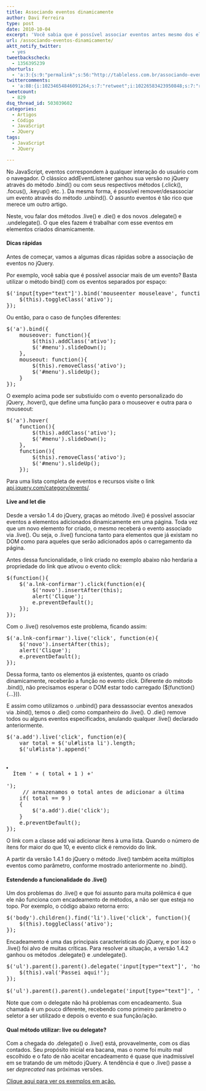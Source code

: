```yaml
---
title: Associando eventos dinamicamente
author: Davi Ferreira
type: post
date: 2010-10-04
excerpt: 'Você sabia que é possível associar eventos antes mesmo dos elementos estarem presentes no DOM? Conheça os métodos .live() e .delegate() e aprenda a interagir com ações do usuário no seu site. '
url: /associando-eventos-dinamicamente/
aktt_notify_twitter:
  - yes
tweetbackscheck:
  - 1356395239
shorturls:
  - 'a:3:{s:9:"permalink";s:56:"http://tableless.com.br/associando-eventos-dinamicamente";s:7:"tinyurl";s:26:"http://tinyurl.com/44bj9hd";s:4:"isgd";s:19:"http://is.gd/Ezuwh1";}'
twittercomments:
  - 'a:88:{i:10234654846091264;s:7:"retweet";i:10226583423950848;s:7:"retweet";i:10132079106850816;s:7:"retweet";i:10122776652288000;s:7:"retweet";i:10117978813112321;s:7:"retweet";i:10117379405119489;s:7:"retweet";i:10107142543515648;s:7:"retweet";i:10083882288283648;s:7:"retweet";i:10062992011952128;s:7:"retweet";i:10061347316305920;s:7:"retweet";i:10054112229986305;s:7:"retweet";i:10040333253484544;s:7:"retweet";i:10040002083819520;s:7:"retweet";i:10039999428829184;s:7:"retweet";i:10038907974451200;s:7:"retweet";i:10034934429261824;s:7:"retweet";i:10029357141598209;s:7:"retweet";i:10028990265827328;s:7:"retweet";i:10020505109139457;s:7:"retweet";i:10019872658427904;s:7:"retweet";i:10015569944248320;s:7:"retweet";i:10015525656596480;s:7:"retweet";i:10012496672849920;s:7:"retweet";i:10012187393269761;s:7:"retweet";i:10008580115664896;s:7:"retweet";i:10000230804094978;s:7:"retweet";i:9999302088728576;s:7:"retweet";i:9997672656150528;s:7:"retweet";i:9997597276119040;s:7:"retweet";i:9997058303852544;s:7:"retweet";i:9995831633518592;s:7:"retweet";i:9994332962557952;s:7:"retweet";i:9993677065691136;s:7:"retweet";i:9992560642625536;s:7:"retweet";i:9992271797690369;s:7:"retweet";i:9992240164249600;s:7:"retweet";i:9992095951491072;s:7:"retweet";i:9991684825808898;s:7:"retweet";i:9991632740941824;s:7:"retweet";i:9991357779156992;s:7:"retweet";i:9990925174439936;s:7:"retweet";i:9990894933516288;s:7:"retweet";i:9990371127857152;s:7:"retweet";i:9989984597581824;s:7:"retweet";i:9989096608890880;s:7:"retweet";i:9988548845379584;s:7:"retweet";i:9988461419302912;s:7:"retweet";i:9988181130747904;s:7:"retweet";i:9987707337973760;s:7:"retweet";i:9985191024005120;s:7:"retweet";i:9984341899747329;s:7:"retweet";i:9984215722500096;s:7:"retweet";i:9982235306364928;s:7:"retweet";i:9981930791501825;s:7:"retweet";i:9981704236171264;s:7:"retweet";i:9981424417374208;s:7:"retweet";i:9981055041806336;s:7:"retweet";i:9980633052876800;s:7:"retweet";i:9980374515982337;s:7:"retweet";i:9980117610668034;s:7:"retweet";i:9979681377886209;s:7:"retweet";i:9979246806040576;s:7:"retweet";i:9978974948032512;s:7:"retweet";i:9978490958905345;s:7:"retweet";i:9978204898983936;s:7:"retweet";i:9978173668204546;s:7:"retweet";i:9978092105768960;s:7:"retweet";i:9977978968612864;s:7:"retweet";i:9977821380214784;s:7:"retweet";i:9977782935232513;s:7:"retweet";i:9977709966925825;s:7:"retweet";i:9977617549627392;s:7:"retweet";i:9977443037224960;s:7:"retweet";i:9977406093795328;s:7:"retweet";i:9977076308246528;s:7:"retweet";i:9977048034451456;s:7:"retweet";i:9976948973375489;s:7:"retweet";i:9976926789701636;s:7:"retweet";i:9976719574310912;s:7:"retweet";i:9976633599463425;s:7:"retweet";i:9976534290927616;s:7:"retweet";i:9976158812643328;s:7:"retweet";i:9975908962144256;s:7:"retweet";i:9975539590762496;s:7:"retweet";i:26971966841815040;s:7:"retweet";i:26630448339755008;s:7:"retweet";i:272038225881747456;s:7:"retweet";i:283267680818057217;s:7:"retweet";}'
tweetcount:
  - 829
dsq_thread_id: 503039602
categories:
  - Artigos
  - Código
  - JavaScript
  - JQuery
tags:
  - JavaScript
  - JQuery

---
```

No JavaScript, eventos correspondem à qualquer interação do usuário com o navegador. O clássico addEventListener ganhou sua versão no jQuery através do método .bind() ou com seus respectivos métodos (.click(), .focus(), .keyup() etc. ). Da mesma forma, é possível remover/desassociar um evento através do método .unbind(). O assunto eventos é tão rico que merece um outro artigo.

Neste, vou falar dos métodos .live() e .die() e dos novos .delegate() e .undelegate(). O que eles fazem é trabalhar com esse eventos em elementos criados dinamicamente.

#### Dicas rápidas

Antes de começar, vamos a algumas dicas rápidas sobre a associação de eventos no jQuery.

Por exemplo, você sabia que é possível associar mais de um evento? Basta utilizar o método bind() com os eventos separados por espaço:

<pre lang="javascript" line="1">$('input[type="text"]').bind('mouseenter mouseleave', function(){
	$(this).toggleClass('ativo');
});</pre>

Ou então, para o caso de funções diferentes:

<pre lang="javascript" line="1">$('a').bind({
	mouseover: function(){
		$(this).addClass('ativo');
		$('#menu').slideDown();
	},
	mouseout: function(){
		$(this).removeClass('ativo');
		$('#menu').slideUp();
	}
});</pre>

O exemplo acima pode ser substiuído com o evento personalizado do jQuery, .hover(), que define uma função para o mouseover e outra para o mouseout:

<pre lang="javascript" line="1">$('a').hover(
	function(){
		$(this).addClass('ativo');
		$('#menu').slideDown();
	},
	function(){
		$(this).removeClass('ativo');
		$('#menu').slideUp();
	});
</pre>

Para uma lista completa de eventos e recursos visite o link [api.jquery.com/category/events/][1].

#### Live and let die

Desde a versão 1.4 do jQuery, graças ao método .live() é possível associar eventos a elementos adicionados dinamicamente em uma página. Toda vez que um novo elemento for criado, o mesmo receberá o evento associado via .live(). Ou seja, o .live() funciona tanto para elementos que já existam no DOM como para aqueles que serão adicionados após o carregamento da página.

Antes dessa funcionalidade, o link criado no exemplo abaixo não herdaria a propriedade do link que ativou o evento click:

<pre lang="javascript" line="1">$(function(){
	$('a.lnk-confirmar').click(function(e){
		$('<a class="lnk-confirmar">novo</a>').insertAfter(this);
		alert('Clique');
		e.preventDefault();
	});
});</pre>

Com o .live() resolvemos este problema, ficando assim:

<pre lang="javascript" line="1">$('a.lnk-confirmar').live('click', function(e){
	$('<a class="lnk-confirmar">novo</a>').insertAfter(this);
	alert('Clique');
	e.preventDefault();
});</pre>

Dessa forma, tanto os elementos já existentes, quanto os criado dinamicamente, receberão a função no evento click. Diferente do método .bind(), não precisamos esperar o DOM estar todo carregado ($(function(){&#8230;})).

E assim como utilizamos o .unbind() para dessassociar eventos anexados via .bind(), temos o .die() como companheiro do .live(). O .die() remove todos ou alguns eventos especificados, anulando qualquer .live() declarado anteriormente.

<pre lang="javascript" line="1">$('a.add').live('click', function(e){
	var total = $('ul#lista li').length;
	$('ul#lista').append('
	

<li>
  Ítem ' + ( total + 1 ) +'
</li>
');
	 // armazenamos o total antes de adicionar a última
	if( total == 9 )
	{
		$('a.add').die('click');
	}
	e.preventDefault();
});</pre>

O link com a classe add vai adicionar ítens à uma lista. Quando o número de ítens for maior do que 10, e evento click é removido do link.

A partir da versão 1.4.1 do jQuery o método .live() também aceita múltiplos eventos como parâmetro, conforme mostrado anteriormente no .bind().

#### Estendendo a funcionalidade do .live()

Um dos problemas do .live() e que foi assunto para muita polêmica é que ele não funciona com encadeamento de métodos, a não ser que esteja no topo. Por exemplo, o código abaixo retorna erro:

<pre lang="javascript" line="1">$('body').children().find('li').live('click', function(){
	$(this).toggleClass('ativo');
});</pre>

Encadeamento é uma das principais características do jQuery, e por isso o .live() foi alvo de muitas críticas. Para resolver a situação, a versão 1.4.2 ganhou os métodos .delegate() e .undelegate().

<pre lang="javascript" line="1">$('ul').parent().parent().delegate('input[type="text"]', 'hover', function(){
	$(this).val('Passei aqui!');
});

$('ul').parent().parent().undelegate('input[type="text"]', 'hover');</pre>

Note que com o delegate não há problemas com encadeamento. Sua chamada é um pouco diferente, recebendo como primeiro parâmetro o seletor a ser utilizado e depois o evento e sua função/ação.

#### Qual método utilizar: live ou delegate?

Com a chegada do .delegate() o .live() está, provavelmente, com os dias contados. Seu propósito inicial era bacana, mas o nome foi muito mal escolhido e o fato de não aceitar encadeamento é quase que inadmissível em se tratando de um método jQuery. A tendência é que o .live() passe a ser _deprecated_ nas próximas versões.

[Clique aqui para ver os exemplos em ação.][2]

 [1]: http://api.jquery.com/category/events/
 [2]: http://tableless.com.br/exemplos/associando-eventos-dinamicamente/ "Exemplo de associação de eventos dinâmicos no JQuery"